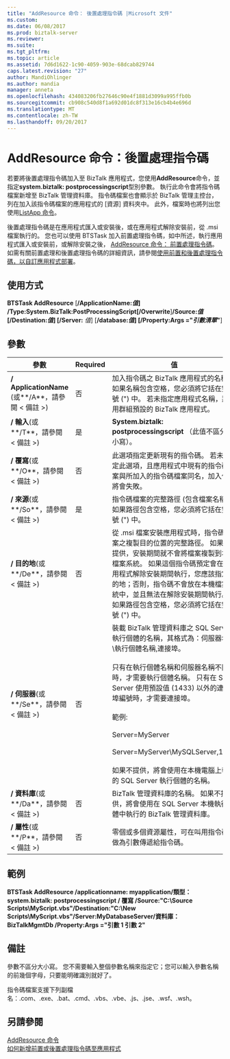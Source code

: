 ```yaml
---
title: "AddResource 命令： 後置處理指令碼 |Microsoft 文件"
ms.custom: 
ms.date: 06/08/2017
ms.prod: biztalk-server
ms.reviewer: 
ms.suite: 
ms.tgt_pltfrm: 
ms.topic: article
ms.assetid: 7d6d1622-1c90-4059-903e-68dcab829744
caps.latest.revision: "27"
author: MandiOhlinger
ms.author: mandia
manager: anneta
ms.openlocfilehash: 434083206fb27646c90e4f1881d3099a995ffb0b
ms.sourcegitcommit: cb908c540d8f1a692d01dc8f313e16cb4b4e696d
ms.translationtype: MT
ms.contentlocale: zh-TW
ms.lasthandoff: 09/20/2017
---
```

# <a name="addresource-command-postprocessing-script"></a>AddResource 命令：後置處理指令碼
若要將後置處理指令碼加入至 BizTalk 應用程式，您使用**AddResource**命令，並指定**system.biztalk: postprocessingscript**型別參數。 執行此命令會將指令碼檔案新增至 BizTalk 管理資料庫。 指令碼檔案也會顯示於 BizTalk 管理主控台，列在加入該指令碼檔案的應用程式的 [資源] 資料夾中。 此外，檔案時也將列出您使用[ListApp 命令](../core/listapp-command.md)。  
  
 後置處理指令碼是在應用程式匯入或安裝後，或在應用程式解除安裝前，從 .msi 檔案執行的。 您也可以使用 BTSTask 加入前置處理指令碼，如中所述，執行應用程式匯入或安裝前，或解除安裝之後， [AddResource 命令： 前置處理指令碼](../core/addresource-command-preprocessing-script.md)。 如需有關前置處理和後置處理指令碼的詳細資訊，請參閱[使用前置和後置處理指令碼，以自訂應用程式部署](../core/using-pre-and-post-processing-scripts-to-customize-application-deployment.md)。  
  
## <a name="usage"></a>使用方式  
 **BTSTask AddResource** [**/ApplicationName:***值*] **/Type:System.BizTalk:PostProcessingScript**[**/Overwrite**]**/Source:***值*[**/Destination:***值*] [**/Server:** *值*] [**/database:***值*] [**/Property:Args ="***引數清單***"**]  
  
## <a name="parameters"></a>參數  
  
|參數|Required|值|  
|---------------|--------------|-----------|  
|**/ ApplicationName** (或**/A**，請參閱 < 備註 >)|否|加入指令碼之 BizTalk 應用程式的名稱。 如果名稱包含空格，您必須將它括在雙引號 (") 中。 若未指定應用程式名稱，將使用群組預設的 BizTalk 應用程式。|  
|**/ 輸入**(或**/T**，請參閱 < 備註 >)|是|**System.biztalk: postprocessingscript** （此值不區分大小寫）。|  
|**/ 覆寫**(或**/O**，請參閱 < 備註 >)|否|此選項指定更新現有的指令碼。 若未指定此選項，且應用程式中現有的指令碼檔案與所加入的指令碼檔案同名，加入作業將會失敗。|  
|**/ 來源**(或**/So**，請參閱 < 備註 >)|是|指令碼檔案的完整路徑 (包含檔案名稱)。 如果路徑包含空格，您必須將它括在雙引號 (") 中。|  
|**/ 目的地**(或**/De**，請參閱 < 備註 >)|否|從 .msi 檔案安裝應用程式時，指令碼檔案之複製目的位置的完整路徑。 如果不提供，安裝期間就不會將檔案複製到本機檔案系統。 如果這個指令碼預定會在應用程式解除安裝期間執行，您應該指定目的地；否則，指令碼不會放在本機檔案系統中，並且無法在解除安裝期間執行。 如果路徑包含空格，您必須將它括在雙引號 (") 中。|  
|**/ 伺服器**(或**/Se**，請參閱 < 備註 >)|否|裝載 BizTalk 管理資料庫之 SQL Server 執行個體的名稱，其格式為：伺服器名稱\執行個體名稱,連接埠。<br /><br /> 只有在執行個體名稱和伺服器名稱不同時，才需要執行個體名稱。 只有在 SQL Server 使用預設值 (1433) 以外的連接埠編號時，才需要連接埠。<br /><br /> 範例:<br /><br /> Server=MyServer<br /><br /> Server=MyServer\MySQLServer,1533<br /><br /> 如果不提供，將會使用在本機電腦上執行的 SQL Server 執行個體的名稱。|  
|**/ 資料庫**(或**/Da**，請參閱 < 備註 >)|否|BizTalk 管理資料庫的名稱。 如果不提供，將會使用在 SQL Server 本機執行個體中執行的 BizTalk 管理資料庫。|  
|**/ 屬性**(或**/P**，請參閱 < 備註 >)|否|零個或多個資源屬性，可在叫用指令碼時做為引數傳遞給指令碼。|  
  
## <a name="sample"></a>範例  
 **BTSTask AddResource /applicationname: myapplication/類型： system.biztalk: postprocessingscript / 覆寫 /Source:"C:\Source Scripts\MyScript.vbs"/Destination:"C:\New Scripts\MyScript.vbs"/Server:MyDatabaseServer/資料庫：BizTalkMgmtDb /Property:Args ="引數 1 引數 2"**  
  
## <a name="remarks"></a>備註  
 參數不區分大小寫。 您不需要輸入整個參數名稱來指定它；您可以輸入參數名稱的前幾個字母，只要能明確識別就好了。  
  
 指令碼檔案支援下列副檔名：.com、.exe、.bat、.cmd、.vbs、.vbe、.js、.jse、.wsf、.wsh。  
  
## <a name="see-also"></a>另請參閱  
 [AddResource 命令](../core/addresource-command.md)   
 [如何新增前置或後置處理指令碼至應用程式](../core/how-to-add-a-pre-or-post-processing-script-to-an-application.md)